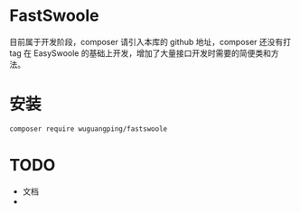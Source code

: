 # FastSwoole
目前属于开发阶段，composer 请引入本库的 github 地址，composer 还没有打 tag 在 EasySwoole 的基础上开发，增加了大量接口开发时需要的简便类和方法。

# 安装
```sh
composer require wuguangping/fastswoole
```

# TODO
- 文档
- 